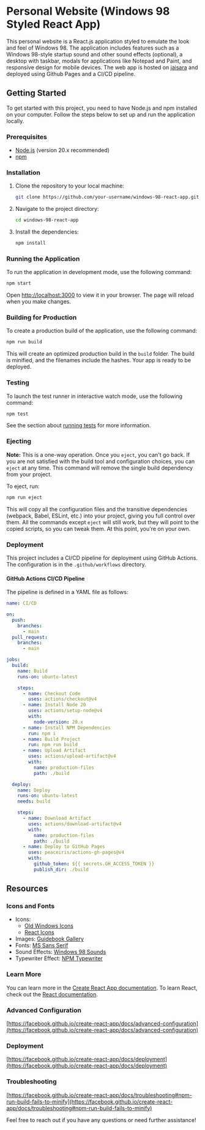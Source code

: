 # Personal Website (Windows 98 Styled React App)

This personal website is a React.js application styled to emulate the look and feel of Windows 98. The application includes features such as a Windows 98-style startup sound and other sound effects (optional), a desktop with taskbar, modals for applications like Notepad and Paint, and responsive design for mobile devices. The web app is hosted on [jaisara](https://www.jaisara.org/) and deployed using Github Pages and a CI/CD pipeline. 

## Getting Started

To get started with this project, you need to have Node.js and npm installed on your computer. Follow the steps below to set up and run the application locally.

### Prerequisites

- [Node.js](https://nodejs.org/) (version 20.x recommended)
- [npm](https://www.npmjs.com/)

### Installation

1. Clone the repository to your local machine:
    ```bash
    git clone https://github.com/your-username/windows-98-react-app.git
    ```
2. Navigate to the project directory:
    ```bash
    cd windows-98-react-app
    ```
3. Install the dependencies:
    ```bash
    npm install
    ```

### Running the Application

To run the application in development mode, use the following command:
```bash
npm start
```
Open [http://localhost:3000](http://localhost:3000) to view it in your browser. The page will reload when you make changes.

### Building for Production

To create a production build of the application, use the following command:
```bash
npm run build
```
This will create an optimized production build in the `build` folder. The build is minified, and the filenames include the hashes. Your app is ready to be deployed.

### Testing

To launch the test runner in interactive watch mode, use the following command:
```bash
npm test
```
See the section about [running tests](https://facebook.github.io/create-react-app/docs/running-tests) for more information.

### Ejecting

**Note:** This is a one-way operation. Once you `eject`, you can't go back. If you are not satisfied with the build tool and configuration choices, you can `eject` at any time. This command will remove the single build dependency from your project.

To eject, run:
```bash
npm run eject
```
This will copy all the configuration files and the transitive dependencies (webpack, Babel, ESLint, etc.) into your project, giving you full control over them. All the commands except `eject` will still work, but they will point to the copied scripts, so you can tweak them. At this point, you're on your own.

### Deployment

This project includes a CI/CD pipeline for deployment using GitHub Actions. The configuration is in the `.github/workflows` directory.

#### GitHub Actions CI/CD Pipeline

The pipeline is defined in a YAML file as follows:

```yaml
name: CI/CD

on:
  push:
    branches:
      - main
  pull_request:
    branches:
      - main

jobs:
  build:
    name: Build
    runs-on: ubuntu-latest

    steps:
      - name: Checkout Code
        uses: actions/checkout@v4
      - name: Install Node 20
        uses: actions/setup-node@v4
        with:
          node-version: 20.x
      - name: Install NPM Dependencies
        run: npm i
      - name: Build Project
        run: npm run build
      - name: Upload Artifact
        uses: actions/upload-artifact@v4
        with:
          name: production-files
          path: ./build

  deploy:
    name: Deploy
    runs-on: ubuntu-latest
    needs: build

    steps:
      - name: Download Artifact
        uses: actions/download-artifact@v4
        with:
          name: production-files
          path: ./build
      - name: Deploy to GitHub Pages
        uses: peaceiris/actions-gh-pages@v4
        with:
          github_token: ${{ secrets.GH_ACCESS_TOKEN }}
          publish_dir: ./build
```

## Resources

### Icons and Fonts
- Icons:
  - [Old Windows Icons](https://oldwindowsicons.tumblr.com/tagged/windows%2098)
  - [React Icons](https://react-icons.github.io/react-icons/)
- Images: [Guidebook Gallery](https://guidebookgallery.org/screenshots/win98)
- Fonts: [MS Sans Serif](https://fontstruct.com/fontstructions/show/2096359/ms-sans-serif-1-1)
- Sound Effects: [Windows 98 Sounds](https://www.youtube.com/watch?v=4-3iMdEQjPU)
- Typewriter Effect: [NPM Typewriter](https://www.npmjs.com/package/typewriter-effect)

### Learn More

You can learn more in the [Create React App documentation](https://facebook.github.io/create-react-app/docs/getting-started). To learn React, check out the [React documentation](https://reactjs.org/).

### Advanced Configuration

[https://facebook.github.io/create-react-app/docs/advanced-configuration](https://facebook.github.io/create-react-app/docs/advanced-configuration)

### Deployment

[https://facebook.github.io/create-react-app/docs/deployment](https://facebook.github.io/create-react-app/docs/deployment)

### Troubleshooting

[https://facebook.github.io/create-react-app/docs/troubleshooting#npm-run-build-fails-to-minify](https://facebook.github.io/create-react-app/docs/troubleshooting#npm-run-build-fails-to-minify)

Feel free to reach out if you have any questions or need further assistance!
